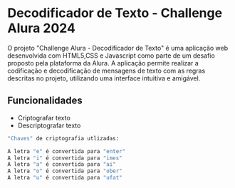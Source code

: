 
# Decodificador de Texto - Challenge Alura 2024

O projeto "Challenge Alura - Decodificador de Texto" é uma aplicação web desenvolvida com HTML5,CSS e Javascript como parte de um desafio proposto pela plataforma da Alura. A aplicação permite realizar a codificação e decodificação de mensagens de texto com as regras descritas no projeto, utilizando uma interface intuitiva e amigável.




## Funcionalidades

- Criptografar texto
- Descriptografar texto


```bash
"Chaves" de criptografia utlizadas:

A letra "e" é convertida para "enter"
A letra "i" é convertida para "imes"
A letra "a" é convertida para "ai"
A letra "o" é convertida para "ober"
A letra "u" é convertida para "ufat"
```
